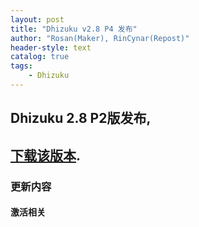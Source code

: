```yaml
---
layout: post
title: "Dhizuku v2.8 P4 发布"
author: "Rosan(Maker), RinCynar(Repost)"
header-style: text
catalog: true
tags:
    - Dhizuku
---
```


## Dhizuku 2.8 P2版发布,
## [下载该版本](/file/Dhizuku-v2.8P4.apk).

### 更新内容

#### 激活相关
